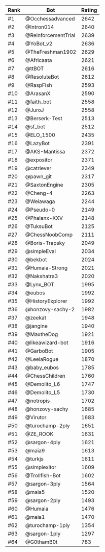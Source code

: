 Rank|Bot|Rating
---|---|---
#1|@Occhessadvanced|2642
#2|@Intron014|2640
#3|@ReinforcementTrial|2639
#4|@YoBot_v2|2636
#5|@TheFreshman1902|2629
#6|@Africaata|2621
#7|@ttBOT|2616
#8|@ResoluteBot|2612
#9|@RaspFish|2593
#10|@ArasanX|2590
#11|@faith_bot|2558
#12|@JuroJ|2558
#13|@Berserk-Test|2513
#14|@sf_bot|2512
#15|@ELO_1500|2435
#16|@LazyBot|2391
#17|@AKS-Mantissa|2372
#18|@expositor|2371
#19|@catriever|2349
#20|@pawn_git|2317
#21|@SaxtonEngine|2305
#22|@Cheng-4|2263
#23|@Weiawaga|2244
#24|@Pseudo-0|2149
#25|@Phalanx-XXV|2148
#26|@TuksuBot|2125
#27|@ChessNoobComp|2111
#28|@Boris-Trapsky|2049
#29|@simpleEval|2034
#30|@bekbot|2024
#31|@Humaia-Strong|2021
#32|@Nakshatra3|2020
#33|@Lynx_BOT|1995
#34|@eubos|1992
#35|@HistoryExplorer|1992
#36|@honzovy-sachy-2|1982
#37|@zeekat|1948
#38|@jangine|1940
#39|@MaxtheDog|1921
#40|@likeawizard-bot|1916
#41|@GarboBot|1905
#42|@LeelaRogue|1870
#43|@baby_eubos|1785
#44|@ChessChildren|1760
#45|@Demolito_L6|1747
#46|@Demolito_L5|1730
#47|@notropis|1702
#48|@honzovy-sachy|1685
#49|@Virutor|1683
#50|@turochamp-2ply|1651
#51|@ZE_ROOK|1631
#52|@sargon-4ply|1621
#53|@maia9|1613
#54|@turkjs|1611
#55|@simplexitor|1609
#56|@Trollfish-Bot|1602
#57|@sargon-3ply|1564
#58|@maia5|1520
#59|@sargon-2ply|1493
#60|@Humaia|1476
#61|@maia1|1470
#62|@turochamp-1ply|1354
#63|@sargon-1ply|1297
#64|@G0thamB0t|783
